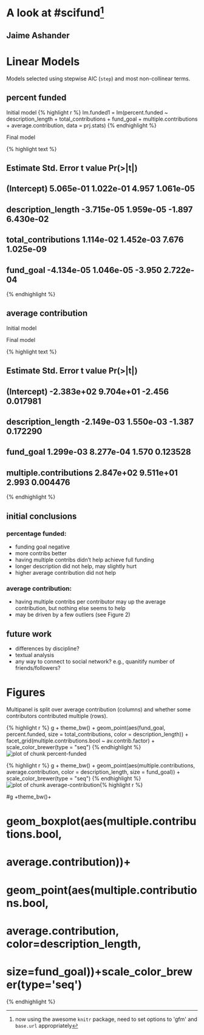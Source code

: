 

A look at #scifund[^now]
======

Jaime Ashander
-----

[^now]: now using the awesome `knitr` package, need to set options to 'gfm' and `base.url` appropriately


# Linear Models #

Models selected using stepwise AIC (`step`) and most non-collinear terms. 




## percent funded ## 

Initial model
{% highlight r %}
lm.funded1 = lm(percent.funded ~ description_length + 
    total_contributions + fund_goal + multiple.contributions + 
    average.contribution, data = prj.stats)
{% endhighlight %}



Final model



{% highlight text %}
##                       Estimate Std. Error t value  Pr(>|t|)
## (Intercept)          5.065e-01  1.022e-01   4.957 1.061e-05
## description_length  -3.715e-05  1.959e-05  -1.897 6.430e-02
## total_contributions  1.114e-02  1.452e-03   7.676 1.025e-09
## fund_goal           -4.134e-05  1.046e-05  -3.950 2.722e-04
{% endhighlight %}



## average contribution ## 

Initial model



Final model



{% highlight text %}
##                          Estimate Std. Error t value Pr(>|t|)
## (Intercept)            -2.383e+02  9.704e+01  -2.456 0.017981
## description_length     -2.149e-03  1.550e-03  -1.387 0.172290
## fund_goal               1.299e-03  8.277e-04   1.570 0.123528
## multiple.contributions  2.847e+02  9.511e+01   2.993 0.004476
{% endhighlight %}



## initial conclusions ## 

### percentage funded: ###  

* funding goal negative 
* more contribs better 
* having multiple contribs didn’t help achieve full funding 
* longer description did not help, may slightly hurt 
* higher average contribution did not help

### average contribution: ###

* having multiple contribs per contributor may up the average
contribution, but nothing else seems to help 
* may be driven by a few outliers (see Figure 2)


## future work ## 

* differences by discipline?
* textual analysis
* any way to connect to social network? e.g., quanitify number of friends/followers?


# Figures #





Multipanel is split over average contribution (columns) and whether some contributors contributed multiple (rows).

{% highlight r %}
g + theme_bw() + geom_point(aes(fund_goal, percent.funded, 
    size = total_contributions, color = description_length)) + 
    facet_grid(multiple.contributions.bool ~ av.contrib.factor) + 
    scale_color_brewer(type = "seq")
{% endhighlight %}
![plot of chunk percent-funded](https://github.com/ashander/scifundstats/percent-funded.png)



{% highlight r %}
g + theme_bw() + geom_point(aes(multiple.contributions, 
    average.contribution, color = description_length, size = fund_goal)) + 
    scale_color_brewer(type = "seq")
{% endhighlight %}
![plot of chunk average-contribution](https://github.com/ashander/scifundstats/average-contribution.png){% highlight r %}

#g +theme_bw()+
#   geom_boxplot(aes(multiple.contributions.bool,
#   average.contribution))+
#   geom_point(aes(multiple.contributions.bool,
#   average.contribution, color=description_length,
#   size=fund_goal))+scale_color_brewer(type='seq')
{% endhighlight %}


